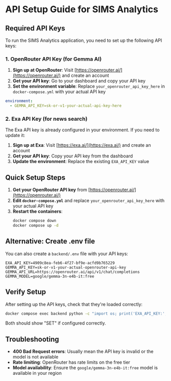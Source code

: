 # API Setup Guide for SIMS Analytics

## Required API Keys

To run the SIMS Analytics application, you need to set up the following API keys:

### 1. OpenRouter API Key (for Gemma AI)

1. **Sign up at OpenRouter**: Visit [https://openrouter.ai/](https://openrouter.ai/) and create an account
2. **Get your API key**: Go to your dashboard and copy your API key
3. **Set the environment variable**: Replace `your_openrouter_api_key_here` in `docker-compose.yml` with your actual API key

```yaml
environment:
  - GEMMA_API_KEY=sk-or-v1-your-actual-api-key-here
```

### 2. Exa API Key (for news search)

The Exa API key is already configured in your environment. If you need to update it:

1. **Sign up at Exa**: Visit [https://exa.ai/](https://exa.ai/) and create an account
2. **Get your API key**: Copy your API key from the dashboard
3. **Update the environment**: Replace the existing `EXA_API_KEY` value

## Quick Setup Steps

1. **Get your OpenRouter API key** from [https://openrouter.ai/](https://openrouter.ai/)
2. **Edit `docker-compose.yml`** and replace `your_openrouter_api_key_here` with your actual API key
3. **Restart the containers**:
   ```bash
   docker compose down
   docker compose up -d
   ```

## Alternative: Create .env file

You can also create a `backend/.env` file with your API keys:

```env
EXA_API_KEY=4909c8ea-feb6-4f27-bf9e-acfd9b765229
GEMMA_API_KEY=sk-or-v1-your-actual-openrouter-api-key
GEMMA_API_URL=https://openrouter.ai/api/v1/chat/completions
GEMMA_MODEL=google/gemma-3n-e4b-it:free
```

## Verify Setup

After setting up the API keys, check that they're loaded correctly:

```bash
docker compose exec backend python -c "import os; print('EXA_API_KEY:', 'SET' if os.getenv('EXA_API_KEY') else 'NOT SET'); print('GEMMA_API_KEY:', 'SET' if os.getenv('GEMMA_API_KEY') else 'NOT SET')"
```

Both should show "SET" if configured correctly.

## Troubleshooting

- **400 Bad Request errors**: Usually mean the API key is invalid or the model is not available
- **Rate limiting**: OpenRouter has rate limits on the free tier
- **Model availability**: Ensure the `google/gemma-3n-e4b-it:free` model is available in your region 